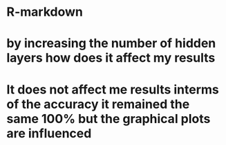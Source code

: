 # R-markdown
# by increasing the number of hidden layers how does it affect my results

# It does not affect me results interms of the accuracy it remained the same 100%  but the graphical plots are influenced

